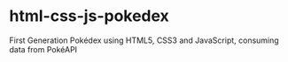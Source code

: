 # html-css-js-pokedex
First Generation Pokédex using HTML5, CSS3 and JavaScript, consuming data from PokéAPI
